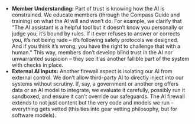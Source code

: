 - **Member Understanding:** Part of trust is knowing how the AI is constrained. We educate members (through the Compass Guide and training) on what the AI will and won’t do. For example, we clarify that “The AI assistant is a helpful tool but it doesn’t know you personally or judge you; it’s bound by rules. If it ever refuses to answer or corrects you, it’s not being rude – it’s following safety protocols we designed. And if you think it’s wrong, you have the right to challenge that with a human.” This way, members don’t develop blind trust in the AI nor unwarranted suspicion – they see it as another fallible part of the system with checks in place.  
- **External AI Inputs:** Another firewall aspect is isolating our AI from external control. We don’t allow third-party AI to directly inject into our systems without scrutiny. If, say, a government or another org offers data or an AI model to integrate, we evaluate it carefully, possibly run it sandboxed, and ensure it can’t override our safeguards. The AI firewall extends to not just content but the very code and models we run – everything gets vetted (this ties into gear vetting philosophy, but for software models).
